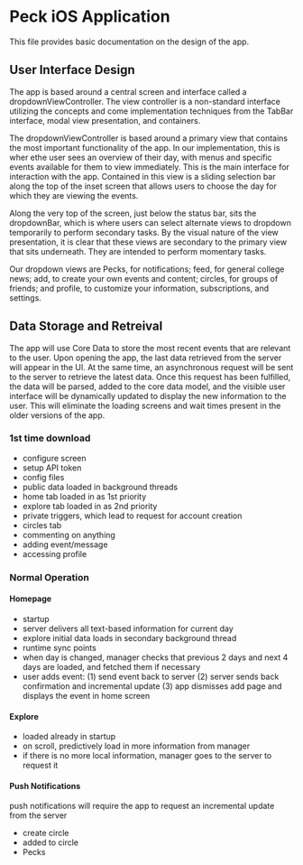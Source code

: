 # Peck iOS Application

This file provides basic documentation on the design of the app.

## User Interface Design
The app is based around a central screen and interface called a dropdownViewController. The view controller is a non-standard interface utilizing the concepts and come implementation techniques from the TabBar interface, modal view presentation, and containers.

The dropdownViewController is based around a primary view that contains the most important functionality of the app. In our implementation, this is wher ethe user sees an overview of their day, with menus and specific events available for them to view immediately. This is the main interface for interaction with the app. Contained in this view is a sliding selection bar along the top of the inset screen that allows users to choose the day for which they are viewing the events.

Along the very top of the screen, just below the status bar, sits the dropdownBar, which is where users can select alternate views to dropdown temporarily to perform secondary tasks. By the visual nature of the view presentation, it is clear that these views are secondary to the primary view that sits underneath. They are intended to perform momentary tasks.

Our dropdown views are Pecks, for notifications; feed, for general college news; add, to create your own events and content; circles, for groups of friends; and profile, to customize your information, subscriptions, and settings.

## Data Storage and Retreival
The app will use Core Data to store the most recent events that are relevant to the user. Upon opening the app, the last data retrieved from the server will appear in the UI.
At the same time, an asynchronous request will be sent to the server to retrieve the latest data. Once this request has been fulfilled, the data will be parsed, added to the core data model, and the visible user interface will be dynamically updated to display the new information to the user.
This will eliminate the loading screens and wait times present in the older versions of the app.

### 1st time download
- configure screen
 - setup API token
 - config files
- public data loaded in background threads
 - home tab loaded in as 1st priority
 - explore tab loaded in as 2nd priority
- private triggers, which lead to request for account creation
 - circles tab
 - commenting on anything
 - adding event/message
 - accessing profile

### Normal Operation
#### Homepage
- startup
 - server delivers all text-based information for current day
 - explore initial data loads in secondary background thread
- runtime sync points
 - when day is changed, manager checks that previous 2 days and next 4 days are loaded, and fetched them if necessary
 - user adds event: (1) send event back to server (2) server sends back confirmation and incremental update (3) app dismisses add page and displays the event in home screen

#### Explore
- loaded already in startup
- on scroll, predictively load in more information from manager
- if there is no more local information, manager goes to the server to request it

#### Push Notifications

push notifications will require the app to request an incremental update from the server

- create circle
- added to circle
- Pecks
